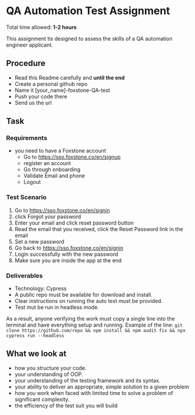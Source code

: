 # QA Automation Test Assignment

Total time allowed: **1-2 hours**

This assignment tis designed to assess the skills of a QA automation engineer applicant.

## Procedure
- Read this Readme carefully and **until the end**
- Create a personal github repo
- Name it [your_name]-foxstone-QA-test
- Push your code there
- Send us the url


## Task
### Requirements
- you need to have a Foxstone account
  - Go to https://sso.foxstone.co/en/signup
  - register an account
  - Go through onboarding
  - Validate Email and phone
  - Logout

### Test Scenario
  1.	Go to https://sso.foxstone.co/en/signin
  2.  click Forgot your password
  3.  Enter your email and click reset password button
  4.  Read the email that you received, click the Reset Password link in the email
  5.  Set a new password
  6.  Go back to https://sso.foxstone.co/en/signin
  7.  Login successfully with the new password
  8.  Make sure you are inside the app at the end

### Deliverables 
- Technology: Cypress
- A public repo must be available for download and install.
- Clear instructions on running the auto test must be provided.
- Test mut be run in headless mode.

As a result, anyone verifying the work must copy a single line into the terminal and have everything setup and running. Example of the line:
`git clone https://github.com/repo && npm install && npm audit fix && npx cypress run --headless`

## What we look at
- how you structure your code.
- your understanding of OOP.
- your understanding of the testing framework and its syntax.
- your ability to deliver an appropriate, simple solution to a given problem
- how you work when faced with limited time to solve a problem of significant complexity.
- the efficiency of the test suit you will build

